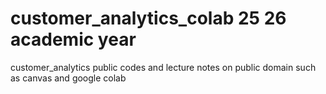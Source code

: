 # customer_analytics_colab 25 26 academic year
customer_analytics public codes and lecture notes on public domain such as canvas and google colab

